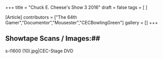+++
title = "Chuck E. Cheese's Show 3 2016"
draft = false
tags = [ ]

[Article]
contributors = ["The 64th Gamer","Documentor","Mousester","CECBowlingGreen"]
gallery = []
+++
## Showtape Scans / Images:## 
<gallery>
s-l1600 (10).jpg|CEC-Stage DVD
</gallery>